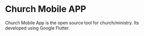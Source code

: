 # Church Mobile APP

Church Mobile App is the open source tool for church/ministry. Its developed using Google Flutter.

